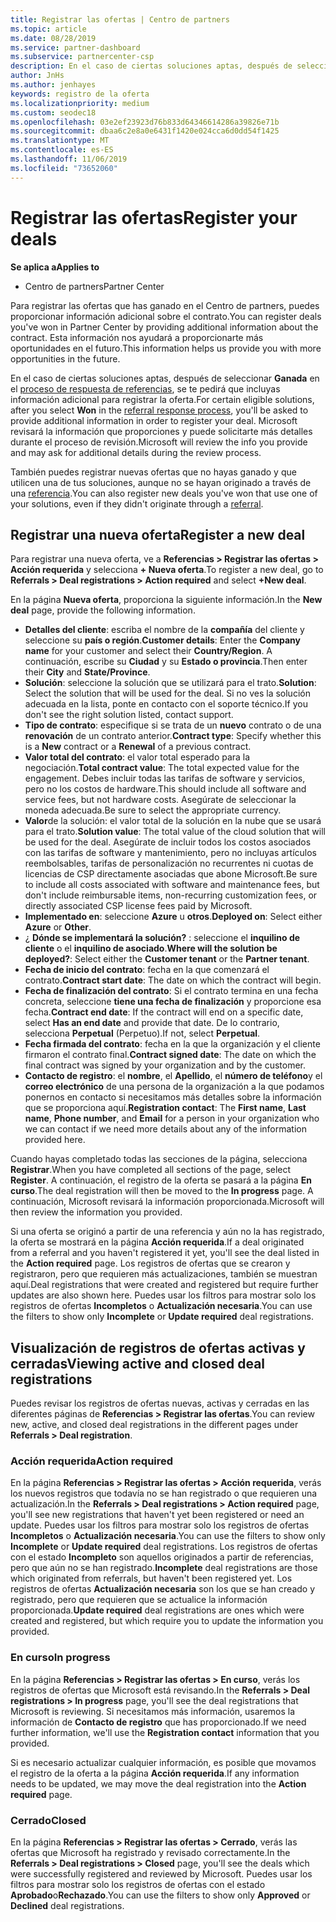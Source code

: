 ```yaml
---
title: Registrar las ofertas | Centro de partners
ms.topic: article
ms.date: 08/28/2019
ms.service: partner-dashboard
ms.subservice: partnercenter-csp
description: En el caso de ciertas soluciones aptas, después de seleccionar Ganada, se te pedirá que incluyas información adicional para registrar la oferta. Microsoft revisará la información que proporciones y puede solicitarte más detalles durante el proceso de revisión.
author: JnHs
ms.author: jenhayes
keywords: registro de la oferta
ms.localizationpriority: medium
ms.custom: seodec18
ms.openlocfilehash: 03e2ef23923d76b833d64346614286a39826e71b
ms.sourcegitcommit: dbaa6c2e8a0e6431f1420e024cca6d0dd54f1425
ms.translationtype: MT
ms.contentlocale: es-ES
ms.lasthandoff: 11/06/2019
ms.locfileid: "73652060"
---
```

# <a name="register-your-deals"></a><span data-ttu-id="1b221-105">Registrar las ofertas</span><span class="sxs-lookup"><span data-stu-id="1b221-105">Register your deals</span></span>

<span data-ttu-id="1b221-106">**Se aplica a**</span><span class="sxs-lookup"><span data-stu-id="1b221-106">**Applies to**</span></span>

-  <span data-ttu-id="1b221-107">Centro de partners</span><span class="sxs-lookup"><span data-stu-id="1b221-107">Partner Center</span></span>

<span data-ttu-id="1b221-108">Para registrar las ofertas que has ganado en el Centro de partners, puedes proporcionar información adicional sobre el contrato.</span><span class="sxs-lookup"><span data-stu-id="1b221-108">You can register deals you've won in Partner Center by providing additional information about the contract.</span></span> <span data-ttu-id="1b221-109">Esta información nos ayudará a proporcionarte más oportunidades en el futuro.</span><span class="sxs-lookup"><span data-stu-id="1b221-109">This information helps us provide you with more opportunities in the future.</span></span>

<span data-ttu-id="1b221-110">En el caso de ciertas soluciones aptas, después de seleccionar **Ganada** en el [proceso de respuesta de referencias](responding-to-referrals.md), se te pedirá que incluyas información adicional para registrar la oferta.</span><span class="sxs-lookup"><span data-stu-id="1b221-110">For certain eligible solutions, after you select **Won** in the [referral response process](responding-to-referrals.md), you'll be asked to provide additional information in order to register your deal.</span></span> <span data-ttu-id="1b221-111">Microsoft revisará la información que proporciones y puede solicitarte más detalles durante el proceso de revisión.</span><span class="sxs-lookup"><span data-stu-id="1b221-111">Microsoft will review the info you provide and may ask for additional details during the review process.</span></span>

<span data-ttu-id="1b221-112">También puedes registrar nuevas ofertas que no hayas ganado y que utilicen una de tus soluciones, aunque no se hayan originado a través de una [referencia](referrals.md).</span><span class="sxs-lookup"><span data-stu-id="1b221-112">You can also register new deals you've won that use one of your solutions, even if they didn't originate through a [referral](referrals.md).</span></span> 

## <a name="register-a-new-deal"></a><span data-ttu-id="1b221-113">Registrar una nueva oferta</span><span class="sxs-lookup"><span data-stu-id="1b221-113">Register a new deal</span></span>

<span data-ttu-id="1b221-114">Para registrar una nueva oferta, ve a **Referencias > Registrar las ofertas > Acción requerida** y selecciona **+ Nueva oferta**.</span><span class="sxs-lookup"><span data-stu-id="1b221-114">To register a new deal, go to **Referrals > Deal registrations > Action required** and select **+New deal**.</span></span>

<span data-ttu-id="1b221-115">En la página **Nueva oferta**, proporciona la siguiente información.</span><span class="sxs-lookup"><span data-stu-id="1b221-115">In the **New deal** page, provide the following information.</span></span>

- <span data-ttu-id="1b221-116">**Detalles del cliente**: escriba el nombre de la **compañía** del cliente y seleccione su **país o región**.</span><span class="sxs-lookup"><span data-stu-id="1b221-116">**Customer details**: Enter the **Company name** for your customer and select their **Country/Region**.</span></span> <span data-ttu-id="1b221-117">A continuación, escribe su **Ciudad** y su **Estado o provincia**.</span><span class="sxs-lookup"><span data-stu-id="1b221-117">Then enter their **City** and **State/Province**.</span></span>
- <span data-ttu-id="1b221-118">**Solución**: seleccione la solución que se utilizará para el trato.</span><span class="sxs-lookup"><span data-stu-id="1b221-118">**Solution**: Select the solution that will be used for the deal.</span></span> <span data-ttu-id="1b221-119">Si no ves la solución adecuada en la lista, ponte en contacto con el soporte técnico.</span><span class="sxs-lookup"><span data-stu-id="1b221-119">If you don't see the right solution listed, contact support.</span></span>
- <span data-ttu-id="1b221-120">**Tipo de contrato**: especifique si se trata de un **nuevo** contrato o de una **renovación** de un contrato anterior.</span><span class="sxs-lookup"><span data-stu-id="1b221-120">**Contract type**: Specify whether this is a **New** contract or a **Renewal** of a previous contract.</span></span>
- <span data-ttu-id="1b221-121">**Valor total del contrato**: el valor total esperado para la negociación.</span><span class="sxs-lookup"><span data-stu-id="1b221-121">**Total contract value**: The total expected value for the engagement.</span></span> <span data-ttu-id="1b221-122">Debes incluir todas las tarifas de software y servicios, pero no los costos de hardware.</span><span class="sxs-lookup"><span data-stu-id="1b221-122">This should include all software and service fees, but not hardware costs.</span></span> <span data-ttu-id="1b221-123">Asegúrate de seleccionar la moneda adecuada.</span><span class="sxs-lookup"><span data-stu-id="1b221-123">Be sure to select the appropriate currency.</span></span>
- <span data-ttu-id="1b221-124">**Valor**de la solución: el valor total de la solución en la nube que se usará para el trato.</span><span class="sxs-lookup"><span data-stu-id="1b221-124">**Solution value**: The total value of the cloud solution that will be used for the deal.</span></span> <span data-ttu-id="1b221-125">Asegúrate de incluir todos los costos asociados con las tarifas de software y mantenimiento, pero no incluyas artículos reembolsables, tarifas de personalización no recurrentes ni cuotas de licencias de CSP directamente asociadas que abone Microsoft.</span><span class="sxs-lookup"><span data-stu-id="1b221-125">Be sure to include all costs associated with software and maintenance fees, but don't include reimbursable items, non-recurring customization fees, or directly associated CSP license fees paid by Microsoft.</span></span>
- <span data-ttu-id="1b221-126">**Implementado en**: seleccione **Azure** u **otros**.</span><span class="sxs-lookup"><span data-stu-id="1b221-126">**Deployed on**: Select either **Azure** or **Other**.</span></span>
- <span data-ttu-id="1b221-127">¿ **Dónde se implementará la solución?** : seleccione el **inquilino de cliente** o el **inquilino de asociado**.</span><span class="sxs-lookup"><span data-stu-id="1b221-127">**Where will the solution be deployed?**: Select either the **Customer tenant** or the **Partner tenant**.</span></span>
- <span data-ttu-id="1b221-128">**Fecha de inicio del contrato**: fecha en la que comenzará el contrato.</span><span class="sxs-lookup"><span data-stu-id="1b221-128">**Contract start date**: The date on which the contract will begin.</span></span>
- <span data-ttu-id="1b221-129">**Fecha de finalización del contrato**: Si el contrato termina en una fecha concreta, seleccione **tiene una fecha de finalización** y proporcione esa fecha.</span><span class="sxs-lookup"><span data-stu-id="1b221-129">**Contract end date**: If the contract will end on a specific date, select **Has an end date** and provide that date.</span></span> <span data-ttu-id="1b221-130">De lo contrario, selecciona **Perpetual** (Perpetuo).</span><span class="sxs-lookup"><span data-stu-id="1b221-130">If not, select **Perpetual**.</span></span>
- <span data-ttu-id="1b221-131">**Fecha firmada del contrato**: fecha en la que la organización y el cliente firmaron el contrato final.</span><span class="sxs-lookup"><span data-stu-id="1b221-131">**Contract signed date**: The date on which the final contract was signed by your organization and by the customer.</span></span>
- <span data-ttu-id="1b221-132">**Contacto de registro**: el **nombre**, el **Apellido**, el **número de teléfono**y el **correo electrónico** de una persona de la organización a la que podamos ponernos en contacto si necesitamos más detalles sobre la información que se proporciona aquí.</span><span class="sxs-lookup"><span data-stu-id="1b221-132">**Registration contact**: The **First name**, **Last name**, **Phone number**, and **Email** for a person in your organization who we can contact if we need more details about any of the information provided here.</span></span>

<span data-ttu-id="1b221-133">Cuando hayas completado todas las secciones de la página, selecciona **Registrar**.</span><span class="sxs-lookup"><span data-stu-id="1b221-133">When you have completed all sections of the page, select **Register**.</span></span> <span data-ttu-id="1b221-134">A continuación, el registro de la oferta se pasará a la página **En curso**.</span><span class="sxs-lookup"><span data-stu-id="1b221-134">The deal registration will then be moved to the **In progress** page.</span></span> <span data-ttu-id="1b221-135">A continuación, Microsoft revisará la información proporcionada.</span><span class="sxs-lookup"><span data-stu-id="1b221-135">Microsoft will then review the information you provided.</span></span>

<span data-ttu-id="1b221-136">Si una oferta se originó a partir de una referencia y aún no la has registrado, la oferta se mostrará en la página **Acción requerida**.</span><span class="sxs-lookup"><span data-stu-id="1b221-136">If a deal originated from a referral and you haven't registered it yet, you'll see the deal listed in the **Action required** page.</span></span> <span data-ttu-id="1b221-137">Los registros de ofertas que se crearon y registraron, pero que requieren más actualizaciones, también se muestran aquí.</span><span class="sxs-lookup"><span data-stu-id="1b221-137">Deal registrations that were created and registered but require further updates are also shown here.</span></span> <span data-ttu-id="1b221-138">Puedes usar los filtros para mostrar solo los registros de ofertas **Incompletos** o **Actualización necesaria**.</span><span class="sxs-lookup"><span data-stu-id="1b221-138">You can use the filters to show only **Incomplete** or **Update required** deal registrations.</span></span>

## <a name="viewing-active-and-closed-deal-registrations"></a><span data-ttu-id="1b221-139">Visualización de registros de ofertas activas y cerradas</span><span class="sxs-lookup"><span data-stu-id="1b221-139">Viewing active and closed deal registrations</span></span>

<span data-ttu-id="1b221-140">Puedes revisar los registros de ofertas nuevas, activas y cerradas en las diferentes páginas de **Referencias > Registrar las ofertas**.</span><span class="sxs-lookup"><span data-stu-id="1b221-140">You can review new, active, and closed deal registrations in the different pages under **Referrals > Deal registration**.</span></span>

### <a name="action-required"></a><span data-ttu-id="1b221-141">Acción requerida</span><span class="sxs-lookup"><span data-stu-id="1b221-141">Action required</span></span>

<span data-ttu-id="1b221-142">En la página **Referencias > Registrar las ofertas > Acción requerida**, verás los nuevos registros que todavía no se han registrado o que requieren una actualización.</span><span class="sxs-lookup"><span data-stu-id="1b221-142">In the **Referrals > Deal registrations > Action required** page, you'll see new registrations that haven't yet been registered or need an update.</span></span> <span data-ttu-id="1b221-143">Puedes usar los filtros para mostrar solo los registros de ofertas **Incompletos** o **Actualización necesaria**.</span><span class="sxs-lookup"><span data-stu-id="1b221-143">You can use the filters to show only **Incomplete** or **Update required** deal registrations.</span></span> <span data-ttu-id="1b221-144">Los registros de ofertas con el estado **Incompleto** son aquellos originados a partir de referencias, pero que aún no se han registrado.</span><span class="sxs-lookup"><span data-stu-id="1b221-144">**Incomplete** deal registrations are those which originated from referrals, but haven't been registered yet.</span></span> <span data-ttu-id="1b221-145">Los registros de ofertas **Actualización necesaria** son los que se han creado y registrado, pero que requieren que se actualice la información proporcionada.</span><span class="sxs-lookup"><span data-stu-id="1b221-145">**Update required** deal registrations are ones which were created and registered, but which require you to update the information you provided.</span></span>

### <a name="in-progress"></a><span data-ttu-id="1b221-146">En curso</span><span class="sxs-lookup"><span data-stu-id="1b221-146">In progress</span></span>

<span data-ttu-id="1b221-147">En la página **Referencias > Registrar las ofertas > En curso**, verás los registros de ofertas que Microsoft está revisando.</span><span class="sxs-lookup"><span data-stu-id="1b221-147">In the **Referrals > Deal registrations > In progress** page, you'll see the deal registrations that Microsoft is reviewing.</span></span> <span data-ttu-id="1b221-148">Si necesitamos más información, usaremos la información de **Contacto de registro** que has proporcionado.</span><span class="sxs-lookup"><span data-stu-id="1b221-148">If we need further information, we'll use the **Registration contact** information that you provided.</span></span>

<span data-ttu-id="1b221-149">Si es necesario actualizar cualquier información, es posible que movamos el registro de la oferta a la página **Acción requerida**.</span><span class="sxs-lookup"><span data-stu-id="1b221-149">If any information needs to be updated, we may move the deal registration into the **Action required** page.</span></span>

### <a name="closed"></a><span data-ttu-id="1b221-150">Cerrado</span><span class="sxs-lookup"><span data-stu-id="1b221-150">Closed</span></span>

<span data-ttu-id="1b221-151">En la página **Referencias > Registrar las ofertas > Cerrado**, verás las ofertas que Microsoft ha registrado y revisado correctamente.</span><span class="sxs-lookup"><span data-stu-id="1b221-151">In the **Referrals > Deal registrations > Closed** page, you'll see the deals which were successfully registered and reviewed by Microsoft.</span></span> <span data-ttu-id="1b221-152">Puedes usar los filtros para mostrar solo los registros de ofertas con el estado **Aprobado**o**Rechazado**.</span><span class="sxs-lookup"><span data-stu-id="1b221-152">You can use the filters to show only **Approved** or **Declined** deal registrations.</span></span>
